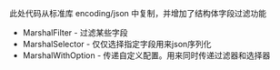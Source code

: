 此处代码从标准库 encoding/json 中复制，并增加了结构体字段过滤功能
* MarshalFilter - 过滤某些字段
* MarshalSelector - 仅仅选择指定字段用来json序列化
* MarshalWithOption - 传递自定义配置。用来同时传递过滤器和选择器